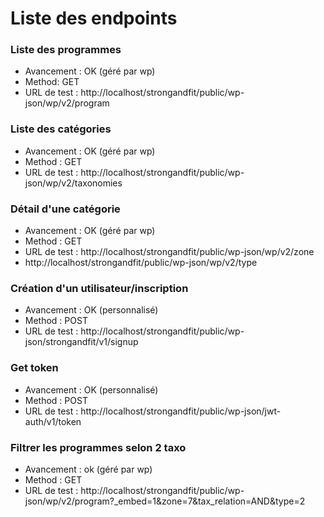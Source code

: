 # Liste des endpoints

### Liste des programmes

- Avancement : OK (géré par wp)
- Method: GET
- URL de test : http://localhost/strongandfit/public/wp-json/wp/v2/program

### Liste des catégories

- Avancement : OK (géré par wp)
- Method : GET
- URL de test : http://localhost/strongandfit/public/wp-json/wp/v2/taxonomies

### Détail d'une catégorie

- Avancement : OK (géré par wp)
- Method : GET
- URL de test : http://localhost/strongandfit/public/wp-json/wp/v2/zone
- http://localhost/strongandfit/public/wp-json/wp/v2/type

### Création d'un utilisateur/inscription

- Avancement : OK (personnalisé)
- Method : POST
- URL de test : http://localhost/strongandfit/public/wp-json/strongandfit/v1/signup

### Get token

- Avancement : OK (personnalisé)
- Method : POST
- URL de test : http://localhost/strongandfit/public/wp-json/jwt-auth/v1/token

### Filtrer les programmes selon 2 taxo

- Avancement : ok (géré par wp)
- Method : GET
- URL de test : http://localhost/strongandfit/public/wp-json/wp/v2/program?_embed=1&zone=7&tax_relation=AND&type=2